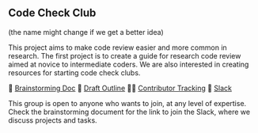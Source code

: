 ## Code Check Club

(the name might change if we get a better idea)

This project aims to make code review easier and more common in research. The first project is to create a guide for research code review aimed at novice to intermediate coders. We are also interested in creating resources for starting code check clubs.

🧠 [Brainstorming Doc](https://docs.google.com/document/d/1cqrRDEYkhtZT9QRruZmUnPPN00VEo0fKV7cEyoluMnU/edit)
📝 [Draft Outline](https://docs.google.com/document/d/1NH8-YX8094M7fwURy1bnSiDUX6LyFIzYtLHq3ZraQvw/edit)
🙋🏾 [Contributor Tracking](https://docs.google.com/spreadsheets/d/1NJY-jt2T1MlWYiJ5P1sL8aGscYYzrCuZ1ThXFbdFWKI/edit#gid=0)
💬 [Slack](https://join.slack.com/t/codereviewguide/)

This group is open to anyone who wants to join, at any level of expertise. Check the brainstorming document for the link to join the Slack, where we discuss projects and tasks.
